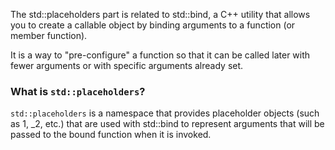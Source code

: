 The std::placeholders part is related to std::bind, a C++ utility that allows you to create a callable object by binding arguments to a function (or member function). 

It is a way to "pre-configure" a function so that it can be called later with fewer arguments or with specific arguments already set.

### What is `std::placeholders`?
`std::placeholders` is a namespace that provides placeholder objects (such as 1, _2, etc.) that are used with std::bind to represent arguments that will be passed to the bound function when it is invoked.